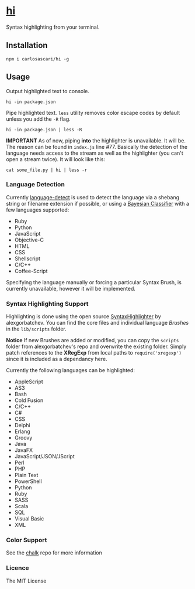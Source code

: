 # [hi](https://github.com/carlosascari/hi)

Syntax highlighting from your terminal.

## Installation

`npm i carlosascari/hi -g`

## Usage

Output highlighted text to console.

```
hi -in package.json
```

Pipe highlighted text. `less` utility removes color escape codes by default unless you add the `-R` flag.
```
hi -in package.json | less -R
```

**IMPORTANT** As of now, piping **into** the highlighter is unavailable. It will be. The reason can be found in `index.js` line #77. Basically the detection of the language needs access to the stream as well as the highlighter (you can't open a stream twice). It will look like this:
```
cat some_file.py | hi | less -r
```

### Language Detection

Currently [language-detect](https://www.npmjs.com/package/language-detect) is used to detect the language via a shebang string or filename extension if possible, or using a [Bayesian Classifier](https://github.com/tj/node-language-classifier) with a few languages supported:

* Ruby
* Python
* JavaScript
* Objective-C
* HTML
* CSS
* Shellscript
* C/C++
* Coffee-Script

Specifying the language manually or forcing a particular Syntax Brush, is currently unavailable, however it will be implemented.

### Syntax Highlighting Support

Highlighting is done using the open source [SyntaxHighlighter](http://alexgorbatchev.com/SyntaxHighlighter/manual/configuration/) by alexgorbatchev. You can find the core files and individual language *Brushes* in the `lib/scripts` folder. 

**Notice** If new Brushes are added or modified, you can copy the `scripts` folder from alexgorbatchev's repo and overwrite the existing folder. Simply patch references to the **XRegExp** from local paths to `require('xregexp')` since it is included as a dependancy here.

Currently the following languages can be highlighted:

* AppleScript
* AS3
* Bash
* Cold Fusion
* C/C++
* C#
* CSS
* Delphi
* Erlang
* Groovy
* Java
* JavaFX
* JavaScript/JSON/JScript
* Perl
* PHP
* Plain Text
* PowerShell
* Python
* Ruby
* SASS
* Scala
* SQL
* Visual Basic
* XML

### Color Support

See the [chalk](https://github.com/chalk/chalk) repo for more information

### Licence

The MIT License